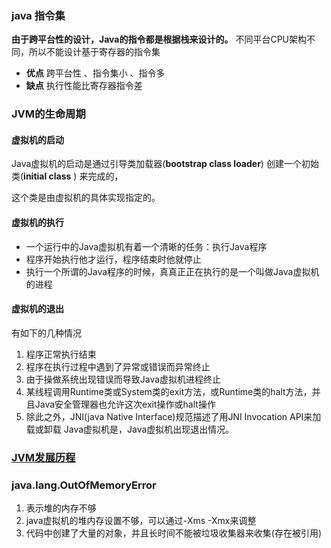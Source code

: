 ### java 指令集

**由于跨平台性的设计，Java的指令都是根据栈来设计的。** 不同平台CPU架构不同，所以不能设计基于寄存器的指令集

* **优点** 跨平台性 、指令集小 、指令多
* **缺点** 执行性能比寄存器指令差

 ### JVM的生命周期

#### 虚拟机的启动 

Java虚拟机的启动是通过引导类加载器(**bootstrap class loader**) 创建一个初始类(**initial class** ) 来完成的，

这个类是由虚拟机的具体实现指定的。

#### 虚拟机的执行

* 一个运行中的Java虚拟机有着一个清晰的任务：执行Java程序
* 程序开始执行他才运行，程序结束时他就停止
* 执行一个所谓的Java程序的时候，真真正正在执行的是一个叫做Java虚拟机的进程

#### 虚拟机的退出

有如下的几种情况

1. 程序正常执行结束
2. 程序在执行过程中遇到了异常或错误而异常终止
3. 由于操做系统出现错误而导致Java虚拟机进程终止
4. 某线程调用Runtime类或System类的exit方法，或Runtime类的halt方法，并且Java安全管理器也允许这次exit操作或halt操作
5. 除此之外，JNI(java  Native Interface)规范描述了用JNI  Invocation API来加载或卸载 Java虚拟机是，Java虚拟机出现退出情况。

### [JVM发展历程](https://youthlql.gitee.io/javayouth/#/)



###  java.lang.OutOfMemoryError

1. 表示堆的内存不够
2. java虚拟机的堆内存设置不够，可以通过-Xms  -Xmx来调整
3. 代码中创建了大量的对象，并且长时间不能被垃圾收集器来收集(存在被引用)

